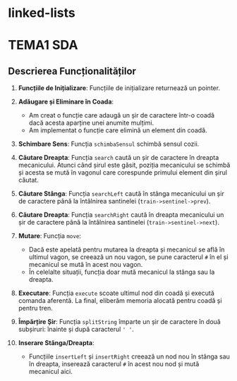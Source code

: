 # linked-lists

# TEMA1 SDA

## Descrierea Funcționalităților

1. **Funcțiile de Inițializare**: Funcțiile de inițializare returnează un pointer.

2. **Adăugare și Eliminare în Coada**:
   - Am creat o funcție care adaugă un șir de caractere într-o coadă dacă acesta aparține unei anumite mulțimi.
   - Am implementat o funcție care elimină un element din coadă.

3. **Schimbare Sens**: Funcția `schimbaSensul` schimbă sensul cozii.

4. **Căutare Dreapta**: Funcția `search` caută un șir de caractere în dreapta mecanicului. Atunci când șirul este găsit, poziția mecanicului se schimbă și acesta se mută în vagonul care corespunde primului element din șirul căutat.

5. **Căutare Stânga**: Funcția `searchLeft` caută în stânga mecanicului un șir de caractere până la întâlnirea santinelei (`train->sentinel->prev`).

6. **Căutare Dreapta**: Funcția `searchRight` caută în dreapta mecanicului un șir de caractere până la întâlnirea santinelei (`train->sentinel->next`).

7. **Mutare**: Funcția `move`:
   - Dacă este apelată pentru mutarea la dreapta și mecanicul se află în ultimul vagon, se creează un nou vagon, se pune caracterul `#` în el și mecanicul se mută în acest nou vagon.
   - În celelalte situații, funcția doar mută mecanicul la stânga sau la dreapta.

8. **Executare**: Funcția `execute` scoate ultimul nod din coadă și execută comanda aferentă. La final, eliberăm memoria alocată pentru coadă și pentru tren.

9. **Împărțire Șir**: Funcția `splitString` împarte un șir de caractere în două subșiruri: înainte și după caracterul `' '`.

10. **Inserare Stânga/Dreapta**:
    - Funcțiile `insertLeft` și `insertRight` creează un nod nou în stânga sau în dreapta, inserează caracterul `#` în acest nou nod și mută mecanicul aici.
